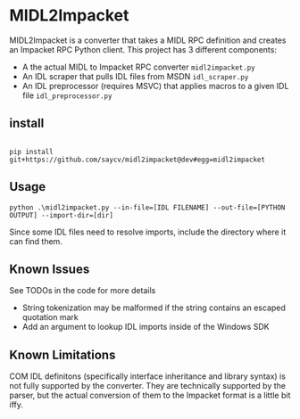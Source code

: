 # MIDL2Impacket

MIDL2Impacket is a converter that takes a MIDL RPC definition and creates an Impacket RPC Python client. This project has 3 different components:

* A the actual MIDL to Impacket RPC converter `midl2impacket.py`
* An IDL scraper that pulls IDL files from MSDN `idl_scraper.py`
* An IDL preprocessor (requires MSVC) that applies macros to a given IDL file `idl_preprocessor.py`

## install

```batch

pip install git+https://github.com/saycv/midl2impacket@dev#egg=midl2impacket

```

## Usage

`python .\midl2impacket.py --in-file=[IDL FILENAME] --out-file=[PYTHON OUTPUT] --import-dir=[dir]`

Since some IDL files need to resolve imports, include the directory where it can find them.

## Known Issues

See TODOs in the code for more details

* String tokenization may be malformed if the string contains an escaped quotation mark
* Add an argument to lookup IDL imports inside of the Windows SDK

## Known Limitations

COM IDL definitons (specifically interface inheritance and library syntax) is not fully supported by the converter. They are technically supported by the parser, but the actual conversion of them to the Impacket format is a little bit iffy.
